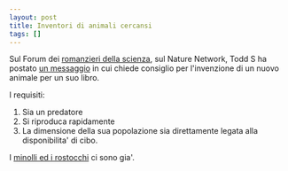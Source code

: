 ```yaml
---
layout: post
title: Inventori di animali cercansi
tags: []
---
```


Sul Forum dei [romanzieri della scienza](http://network.nature.com/groups/sciencewriters/forum), sul Nature Network, Todd S ha postato [un messaggio](http://network.nature.com/groups/sciencewriters/forum/topics/6273) in cui chiede consiglio per l'invenzione di un nuovo animale per un suo libro.

I requisiti:

1) Sia un predatore
2) Si riproduca rapidamente
3) La dimensione della sua popolazione sia direttamente legata alla disponibilita' di cibo.

I [minolli ed i rostocchi](http://www.youtube.com/watch?v=uuOc7Eopiw4) ci sono gia'.
